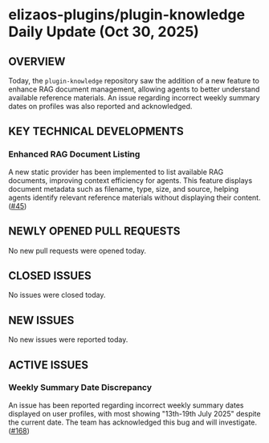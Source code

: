 # elizaos-plugins/plugin-knowledge Daily Update (Oct 30, 2025)
## OVERVIEW 
Today, the `plugin-knowledge` repository saw the addition of a new feature to enhance RAG document management, allowing agents to better understand available reference materials. An issue regarding incorrect weekly summary dates on profiles was also reported and acknowledged.

## KEY TECHNICAL DEVELOPMENTS

### Enhanced RAG Document Listing
A new static provider has been implemented to list available RAG documents, improving context efficiency for agents. This feature displays document metadata such as filename, type, size, and source, helping agents identify relevant reference materials without displaying their content. ([#45](https://github.com/elizaos-plugins/plugin-knowledge/pull/45))

## NEWLY OPENED PULL REQUESTS
No new pull requests were opened today.

## CLOSED ISSUES
No issues were closed today.

## NEW ISSUES
No new issues were reported today.

## ACTIVE ISSUES
### Weekly Summary Date Discrepancy
An issue has been reported regarding incorrect weekly summary dates displayed on user profiles, with most showing "13th-19th July 2025" despite the current date. The team has acknowledged this bug and will investigate. ([#168](https://github.com/elizaos-plugins/plugin-knowledge/issues/168))